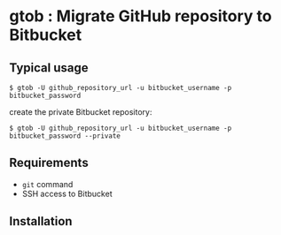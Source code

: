 # gtob : Migrate GitHub repository to Bitbucket

## Typical usage

```
$ gtob -U github_repository_url -u bitbucket_username -p bitbucket_password
```

create the private Bitbucket repository:

```
$ gtob -U github_repository_url -u bitbucket_username -p bitbucket_password --private
```

## Requirements

* `git` command
* SSH access to Bitbucket

## Installation
